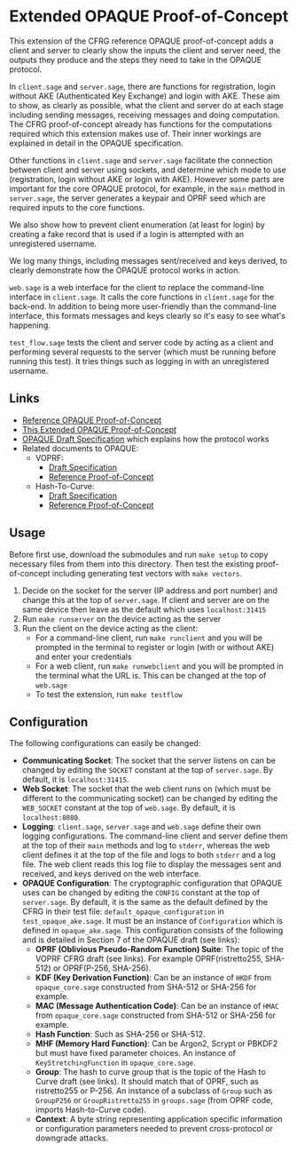 # Extended OPAQUE Proof-of-Concept

This extension of the CFRG reference OPAQUE proof-of-concept adds a client and server to clearly show the inputs the client and server need, the outputs they produce and the steps they need to take in the OPAQUE protocol.

In `client.sage` and `server.sage`, there are functions for registration, login without AKE (Authenticated Key Exchange) and login with AKE. These aim to show, as clearly as possible, what the client and server do at each stage including sending messages, receiving messages and doing computation. The CFRG proof-of-concept already has functions for the computations required which this extension makes use of. Their inner workings are explained in detail in the OPAQUE specification.

Other functions in `client.sage` and `server.sage` facilitate the connection between client and server using sockets, and determine which mode to use (registration, login without AKE or login with AKE). However some parts are important for the core OPAQUE protocol, for example, in the `main` method in `server.sage`, the server generates a keypair and OPRF seed which are required inputs to the core functions.

We also show how to prevent client enumeration (at least for login) by creating a fake record that is used if a login is attempted with an unregistered username.

We log many things, including messages sent/received and keys derived, to clearly demonstrate how the OPAQUE protocol works in action.

`web.sage` is a web interface for the client to replace the command-line interface in `client.sage`. It calls the core functions in `client.sage` for the back-end. In addition to being more user-friendly than the command-line interface, this formats messages and keys clearly so it's easy to see what's happening.

`test_flow.sage` tests the client and server code by acting as a client and performing several requests to the server (which must be running before running this test). It tries things such as logging in with an unregistered username.

## Links

- [Reference OPAQUE Proof-of-Concept](https://github.com/cfrg/draft-irtf-cfrg-opaque/tree/master/poc)
- [This Extended OPAQUE Proof-of-Concept](https://github.com/jamesw1892/OPAQUE/tree/master/poc)
- [OPAQUE Draft Specification](https://datatracker.ietf.org/doc/draft-irtf-cfrg-opaque/) which explains how the protocol works
- Related documents to OPAQUE:
    - VOPRF:
        - [Draft Specification](https://datatracker.ietf.org/doc/draft-irtf-cfrg-voprf/)
        - [Reference Proof-of-Concept](https://github.com/cfrg/draft-irtf-cfrg-voprf/tree/master/poc)
    - Hash-To-Curve:
        - [Draft Specification](https://datatracker.ietf.org/doc/draft-irtf-cfrg-hash-to-curve/)
        - [Reference Proof-of-Concept](https://github.com/cfrg/draft-irtf-cfrg-hash-to-curve/tree/master/poc)

## Usage

Before first use, download the submodules and run `make setup` to copy necessary files from them into this directory. Then test the existing proof-of-concept including generating test vectors with `make vectors`.

1. Decide on the socket for the server (IP address and port number) and change this at the top of `server.sage`. If client and server are on the same device then leave as the default which uses `localhost:31415`
1. Run `make runserver` on the device acting as the server
1. Run the client on the device acting as the client:
    - For a command-line client, run `make runclient` and you will be prompted in the terminal to register or login (with or without AKE) and enter your credentials
    - For a web client, run `make runwebclient` and you will be prompted in the terminal what the URL is. This can be changed at the top of `web.sage`
    - To test the extension, run `make testflow`

## Configuration

The following configurations can easily be changed:

- **Communicating Socket**: The socket that the server listens on can be changed by editing the `SOCKET` constant at the top of `server.sage`. By default, it is `localhost:31415`.
- **Web Socket**: The socket that the web client runs on (which must be different to the communicating socket) can be changed by editing the `WEB_SOCKET` constant at the top of `web.sage`. By default, it is `localhost:8080`.
- **Logging**: `client.sage`, `server.sage` and `web.sage` define their own logging configurations. The command-line client and server define them at the top of their `main` methods and log to `stderr`, whereas the web client defines it at the top of the file and logs to both `stderr` and a log file. The web client reads this log file to display the messages sent and received, and keys derived on the web interface.
- **OPAQUE Configuration**: The cryptographic configuration that OPAQUE uses can be changed by editing the `CONFIG` constant at the top of `server.sage`. By default, it is the same as the default defined by the CFRG in their test file: `default_opaque_configuration` in `test_opaque_ake.sage`. It must be an instance of `Configuration` which is defined in `opaque_ake.sage`. This configuration consists of the following and is detailed in Section 7 of the OPAQUE draft (see links):
    - **OPRF (Oblivious Pseudo-Random Function) Suite**: The topic of the VOPRF CFRG draft (see links). For example OPRF(ristretto255, SHA-512) or OPRF(P-256, SHA-256).
    - **KDF (Key Derivation Function)**: Can be an instance of `HKDF` from `opaque_core.sage` constructed from SHA-512 or SHA-256 for example.
    - **MAC (Message Authentication Code)**: Can be an instance of `HMAC` from `opaque_core.sage` constructed from SHA-512 or SHA-256 for example.
    - **Hash Function**: Such as SHA-256 or SHA-512.
    - **MHF (Memory Hard Function)**: Can be Argon2, Scrypt or PBKDF2 but must have fixed parameter choices. An instance of `KeyStretchingFunction` in `opaque_core.sage`.
    - **Group**: The hash to curve group that is the topic of the Hash to Curve draft (see links). It should match that of OPRF, such as ristretto255 or P-256. An instance of a subclass of `Group` such as `GroupP256` or `GroupRistretto255` in `groups.sage` (from OPRF code, imports Hash-to-Curve code).
    - **Context**: A byte string representing application specific information or configuration parameters needed to prevent cross-protocol or downgrade attacks.

